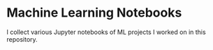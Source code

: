 # Machine Learning Notebooks
I collect various Jupyter notebooks of ML projects I worked on in this repository.
